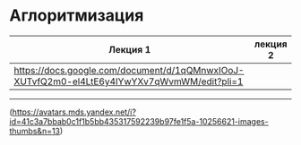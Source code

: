 # Аглоритмизация
| Лекция 1 | лекция 2 |
| ---------| :--------:|
| https://docs.google.com/document/d/1qQMnwxIOoJ-XUTvfQ2m0-el4LtE6y4IYwYXv7qWvmWM/edit?pli=1 |
----
(https://avatars.mds.yandex.net/i?id=41c3a7bbab0c1f1b5bb435317592239b97fe1f5a-10256621-images-thumbs&n=13)
